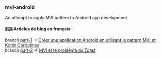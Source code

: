 ### mvi-android
An attempt to apply MVI pattern to Android app development.

#### 🇫🇷 Articles de blog en français :
branch [part-1](https://github.com/xebia-france/mvi-android/tree/part-1) -> [Créer une application Android en utilisant le pattern MVI et Kotlin Coroutines](https://blog.engineering.publicissapient.fr/2020/02/10/mvi-creer-une-application-android-en-utilisant-le-pattern-mvi-et-kotlin-coroutines/)  
branch [part-2](https://github.com/xebia-france/mvi-android/tree/part-2) -> [MVI et le problème du Toast](https://blog.engineering.publicissapient.fr/2020/06/15/android-mvi-et-le-probleme-du-toast/)
